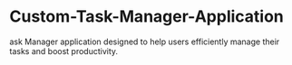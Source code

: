 # Custom-Task-Manager-Application
ask Manager application designed to help users efficiently manage their tasks and boost productivity.
